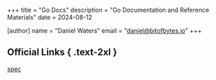 +++
title = "Go Docs"
description = "Go Documentation and Reference Materials"
date = 2024-08-12

[author]
name = "Daniel Waters"
email = "daniel@bitofbytes.io"
+++

## Official Links { .text-2xl }

[spec](https://go.dev/ref/spec)
